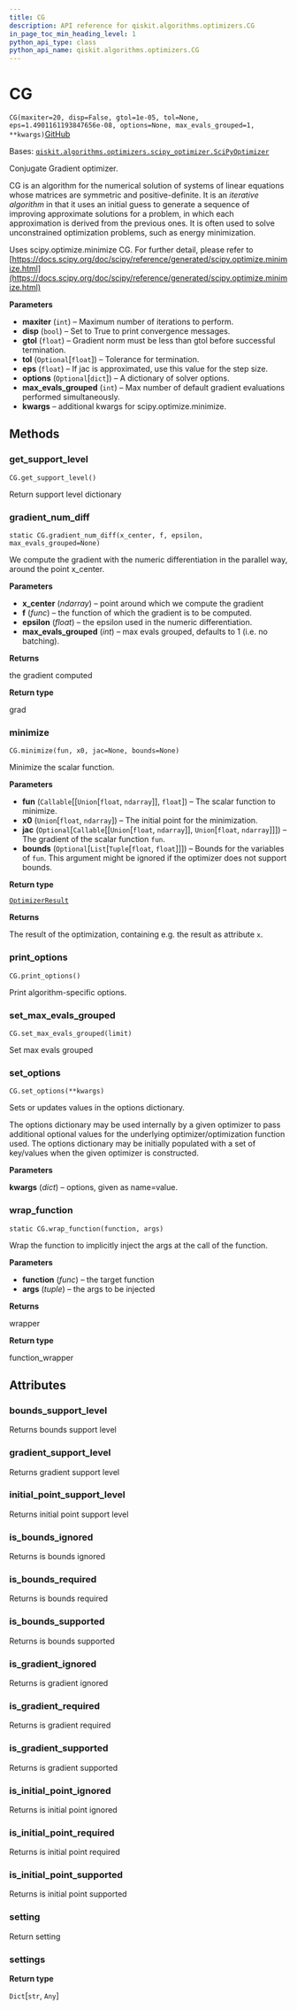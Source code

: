 ```yaml
---
title: CG
description: API reference for qiskit.algorithms.optimizers.CG
in_page_toc_min_heading_level: 1
python_api_type: class
python_api_name: qiskit.algorithms.optimizers.CG
---
```


# CG

<span id="qiskit.algorithms.optimizers.CG" />

`CG(maxiter=20, disp=False, gtol=1e-05, tol=None, eps=1.4901161193847656e-08, options=None, max_evals_grouped=1, **kwargs)`[GitHub](https://github.com/qiskit/qiskit/tree/stable/0.41/qiskit/algorithms/optimizers/cg.py "view source code")

Bases: [`qiskit.algorithms.optimizers.scipy_optimizer.SciPyOptimizer`](qiskit.algorithms.optimizers.SciPyOptimizer "qiskit.algorithms.optimizers.scipy_optimizer.SciPyOptimizer")

Conjugate Gradient optimizer.

CG is an algorithm for the numerical solution of systems of linear equations whose matrices are symmetric and positive-definite. It is an *iterative algorithm* in that it uses an initial guess to generate a sequence of improving approximate solutions for a problem, in which each approximation is derived from the previous ones. It is often used to solve unconstrained optimization problems, such as energy minimization.

Uses scipy.optimize.minimize CG. For further detail, please refer to [https://docs.scipy.org/doc/scipy/reference/generated/scipy.optimize.minimize.html](https://docs.scipy.org/doc/scipy/reference/generated/scipy.optimize.minimize.html)

**Parameters**

*   **maxiter** (`int`) – Maximum number of iterations to perform.
*   **disp** (`bool`) – Set to True to print convergence messages.
*   **gtol** (`float`) – Gradient norm must be less than gtol before successful termination.
*   **tol** (`Optional`\[`float`]) – Tolerance for termination.
*   **eps** (`float`) – If jac is approximated, use this value for the step size.
*   **options** (`Optional`\[`dict`]) – A dictionary of solver options.
*   **max\_evals\_grouped** (`int`) – Max number of default gradient evaluations performed simultaneously.
*   **kwargs** – additional kwargs for scipy.optimize.minimize.

## Methods

### get\_support\_level

<span id="qiskit.algorithms.optimizers.CG.get_support_level" />

`CG.get_support_level()`

Return support level dictionary

### gradient\_num\_diff

<span id="qiskit.algorithms.optimizers.CG.gradient_num_diff" />

`static CG.gradient_num_diff(x_center, f, epsilon, max_evals_grouped=None)`

We compute the gradient with the numeric differentiation in the parallel way, around the point x\_center.

**Parameters**

*   **x\_center** (*ndarray*) – point around which we compute the gradient
*   **f** (*func*) – the function of which the gradient is to be computed.
*   **epsilon** (*float*) – the epsilon used in the numeric differentiation.
*   **max\_evals\_grouped** (*int*) – max evals grouped, defaults to 1 (i.e. no batching).

**Returns**

the gradient computed

**Return type**

grad

### minimize

<span id="qiskit.algorithms.optimizers.CG.minimize" />

`CG.minimize(fun, x0, jac=None, bounds=None)`

Minimize the scalar function.

**Parameters**

*   **fun** (`Callable`\[\[`Union`\[`float`, `ndarray`]], `float`]) – The scalar function to minimize.
*   **x0** (`Union`\[`float`, `ndarray`]) – The initial point for the minimization.
*   **jac** (`Optional`\[`Callable`\[\[`Union`\[`float`, `ndarray`]], `Union`\[`float`, `ndarray`]]]) – The gradient of the scalar function `fun`.
*   **bounds** (`Optional`\[`List`\[`Tuple`\[`float`, `float`]]]) – Bounds for the variables of `fun`. This argument might be ignored if the optimizer does not support bounds.

**Return type**

[`OptimizerResult`](qiskit.algorithms.optimizers.OptimizerResult "qiskit.algorithms.optimizers.optimizer.OptimizerResult")

**Returns**

The result of the optimization, containing e.g. the result as attribute `x`.

### print\_options

<span id="qiskit.algorithms.optimizers.CG.print_options" />

`CG.print_options()`

Print algorithm-specific options.

### set\_max\_evals\_grouped

<span id="qiskit.algorithms.optimizers.CG.set_max_evals_grouped" />

`CG.set_max_evals_grouped(limit)`

Set max evals grouped

### set\_options

<span id="qiskit.algorithms.optimizers.CG.set_options" />

`CG.set_options(**kwargs)`

Sets or updates values in the options dictionary.

The options dictionary may be used internally by a given optimizer to pass additional optional values for the underlying optimizer/optimization function used. The options dictionary may be initially populated with a set of key/values when the given optimizer is constructed.

**Parameters**

**kwargs** (*dict*) – options, given as name=value.

### wrap\_function

<span id="qiskit.algorithms.optimizers.CG.wrap_function" />

`static CG.wrap_function(function, args)`

Wrap the function to implicitly inject the args at the call of the function.

**Parameters**

*   **function** (*func*) – the target function
*   **args** (*tuple*) – the args to be injected

**Returns**

wrapper

**Return type**

function\_wrapper

## Attributes

<span id="qiskit.algorithms.optimizers.CG.bounds_support_level" />

### bounds\_support\_level

Returns bounds support level

<span id="qiskit.algorithms.optimizers.CG.gradient_support_level" />

### gradient\_support\_level

Returns gradient support level

<span id="qiskit.algorithms.optimizers.CG.initial_point_support_level" />

### initial\_point\_support\_level

Returns initial point support level

<span id="qiskit.algorithms.optimizers.CG.is_bounds_ignored" />

### is\_bounds\_ignored

Returns is bounds ignored

<span id="qiskit.algorithms.optimizers.CG.is_bounds_required" />

### is\_bounds\_required

Returns is bounds required

<span id="qiskit.algorithms.optimizers.CG.is_bounds_supported" />

### is\_bounds\_supported

Returns is bounds supported

<span id="qiskit.algorithms.optimizers.CG.is_gradient_ignored" />

### is\_gradient\_ignored

Returns is gradient ignored

<span id="qiskit.algorithms.optimizers.CG.is_gradient_required" />

### is\_gradient\_required

Returns is gradient required

<span id="qiskit.algorithms.optimizers.CG.is_gradient_supported" />

### is\_gradient\_supported

Returns is gradient supported

<span id="qiskit.algorithms.optimizers.CG.is_initial_point_ignored" />

### is\_initial\_point\_ignored

Returns is initial point ignored

<span id="qiskit.algorithms.optimizers.CG.is_initial_point_required" />

### is\_initial\_point\_required

Returns is initial point required

<span id="qiskit.algorithms.optimizers.CG.is_initial_point_supported" />

### is\_initial\_point\_supported

Returns is initial point supported

<span id="qiskit.algorithms.optimizers.CG.setting" />

### setting

Return setting

<span id="qiskit.algorithms.optimizers.CG.settings" />

### settings

**Return type**

`Dict`\[`str`, `Any`]


